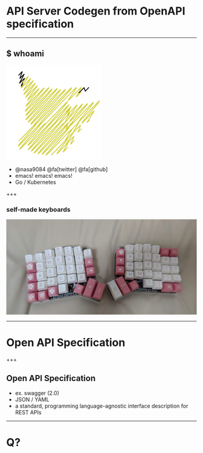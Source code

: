 # API Server Codegen from OpenAPI specification

---

## $ whoami

![pika](assets/pika.png)
* @nasa9084 @fa[twitter] @fa[github]
* emacs! emacs! emacs!
* Go / Kubernetes

+++

### self-made keyboards

![ergodash](assets/ergodash.jpg)

---

# Open API Specification

+++

## Open API Specification

* ex. swagger (2.0)
* JSON / YAML
* a standard, programming language-agnostic interface description for REST APIs

---

# Q?
